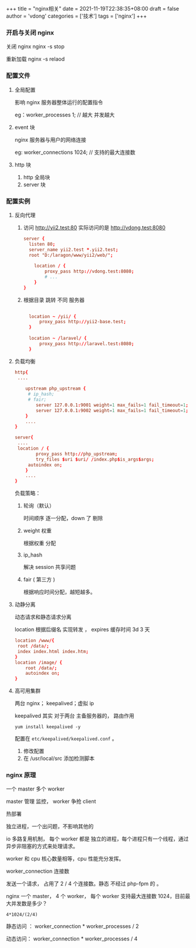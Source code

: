+++
title = "nginx相关"
date = 2021-11-19T22:38:35+08:00
draft = false
author = 'vdong'
categories = ['技术'] 
tags = ['nginx']
+++
### 开启与关闭 nginx

关闭 nginx
nginx -s stop

重新加载
nginx -s relaod

### 配置文件

1. 全局配置

   影响 nginx 服务器整体运行的配置指令

   eg：worker_processes 1;  // 越大 并发越大 

2. event 块

   nginx 服务器与用户的网络连接

   eg: worker_connections 1024;  // 支持的最大连接数

3. http 块

   1. http 全局块
   2. server 块

### 配置实例

1. 反向代理

   1. 访问 http://yii2.test:80 实际访问的是 http://vdong.test:8080   

      ```conf
      server {
      	listen 80;
      	server_name yii2.test *.yii2.test;
      	root "D:/laragon/www/yii2/web/";
          
          location / {
              proxy_pass http://vdong.test:8080;
              # ...
          }
      }
      ```

   2. 根据目录 跳转 不同 服务器

      ```conf
      	
      	location ~ /yii/ {
      		proxy_pass http://yii2-base.test;
      	}
      	
      	location ~ /laravel/ {
      		proxy_pass http://laravel.test:8080;
      	}
      ```

2. 负载均衡

   ```conf
   http{
   	....
   	
       upstream php_upstream {
       	# ip_hash;
       	# fair;
           server 127.0.0.1:9001 weight=1 max_fails=1 fail_timeout=1;
           server 127.0.0.1:9002 weight=1 max_fails=1 fail_timeout=1;
       }
       ....
   }
   
   server{
   	....
   	location / {
           proxy_pass http://php_upstream;
           try_files $uri $uri/ /index.php$is_args$args;
   		autoindex on;
       }
       ....
   }
   
   ```

   负载策略：

   1. 轮询（默认）

      时间顺序 逐一分配，down 了 剔除

   2. weight 权重

      根据权重 分配

   3. ip_hash 

      解决 session 共享问题

   4. fair ( 第三方 )

      根据响应时间分配，越短越多。

3. 动静分离

   动态请求和静态请求分离

   location 根据后缀名 实现转发 ， expires 缓存时间 3d  3 天

   ```conf
   location /www/{
   	root /data/;
   	index index.html index.htm;
   }
   location /image/ {
       root /data/;
       autoindex on;
   }
   ```

   

4. 高可用集群

   两台 nginx； keepalived；虚拟 ip  

   keepalived 其实 对于两台 主备服务器的， 路由作用 

   ```shell
   yum install keepalived -y
   ```

   配置在 `etc/keepalived/keepalived.conf` 。

   1. 修改配置
   2. 在 /usr/local/src 添加检测脚本

### nginx 原理

一个 master 多个 worker

master 管理 监控， worker 争抢 client

热部署

独立进程，一个出问题，不影响其他的

io 多路复用机制， 每个 worker 都是 独立的进程，每个进程只有一个线程，通过异步非阻塞的方式来处理请求。

worker 和 cpu 核心数量相等，cpu 性能充分发挥。

worker_connection 连接数

发送一个请求， 占用了 2 / 4 个连接数。静态 不经过 php-fpm 的 。

nginx 一个 master， 4 个 worker，  每个 worker 支持最大连接数 1024，目前最大并发数是多少？

`4*1024/(2/4)`

静态访问 ： worker_connection * worker_processes / 2

动态访问： worker_connection * worker_processes / 4